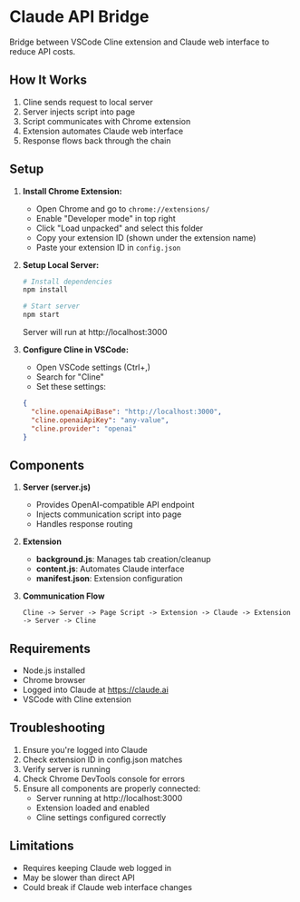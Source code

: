 # Claude API Bridge

Bridge between VSCode Cline extension and Claude web interface to reduce API costs.

## How It Works

1. Cline sends request to local server
2. Server injects script into page
3. Script communicates with Chrome extension
4. Extension automates Claude web interface
5. Response flows back through the chain

## Setup

1. **Install Chrome Extension:**
   - Open Chrome and go to `chrome://extensions/`
   - Enable "Developer mode" in top right
   - Click "Load unpacked" and select this folder
   - Copy your extension ID (shown under the extension name)
   - Paste your extension ID in `config.json`

2. **Setup Local Server:**
   ```bash
   # Install dependencies
   npm install
   
   # Start server
   npm start
   ```
   Server will run at http://localhost:3000

3. **Configure Cline in VSCode:**
   - Open VSCode settings (Ctrl+,)
   - Search for "Cline"
   - Set these settings:
   ```json
   {
     "cline.openaiApiBase": "http://localhost:3000",
     "cline.openaiApiKey": "any-value",
     "cline.provider": "openai"
   }
   ```

## Components

1. **Server (server.js)**
   - Provides OpenAI-compatible API endpoint
   - Injects communication script into page
   - Handles response routing

2. **Extension**
   - **background.js**: Manages tab creation/cleanup
   - **content.js**: Automates Claude interface
   - **manifest.json**: Extension configuration

3. **Communication Flow**
   ```
   Cline -> Server -> Page Script -> Extension -> Claude -> Extension -> Server -> Cline
   ```

## Requirements

- Node.js installed
- Chrome browser
- Logged into Claude at https://claude.ai
- VSCode with Cline extension

## Troubleshooting

1. Ensure you're logged into Claude
2. Check extension ID in config.json matches
3. Verify server is running
4. Check Chrome DevTools console for errors
5. Ensure all components are properly connected:
   - Server running at http://localhost:3000
   - Extension loaded and enabled
   - Cline settings configured correctly

## Limitations

- Requires keeping Claude web logged in
- May be slower than direct API
- Could break if Claude web interface changes
